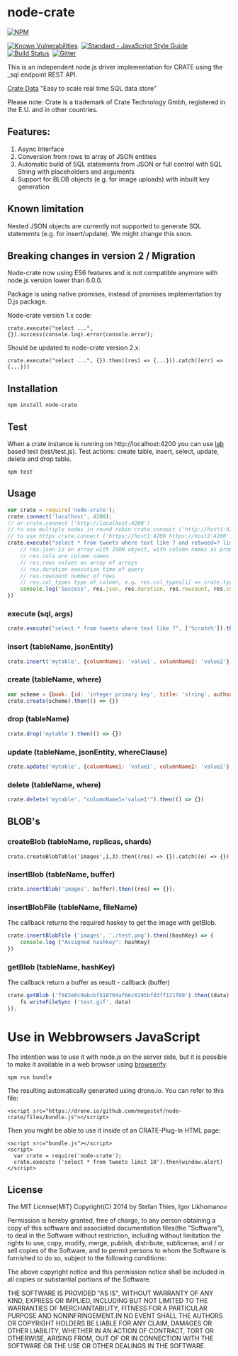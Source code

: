 node-crate
==========

[![NPM](https://nodei.co/npm/node-crate.png?downloads=true&downloadRank=true&stars=true)](https://nodei.co/npm/node-crate/)


[![Known Vulnerabilities](https://snyk.io/test/github/megastef/node-crate/badge.svg)](https://snyk.io/test/github/megastef/node-crate)
&nbsp;[![Standard - JavaScript Style Guide](https://img.shields.io/badge/code%20style-standard-brightgreen.svg)](http://standardjs.com/)
&nbsp;[![Build Status](https://travis-ci.org/megastef/node-crate.svg?branch=master)](https://travis-ci.org/megastef/node-crate.svg?branch=master)
&nbsp;[![Gitter](https://badges.gitter.im/Join%20Chat.svg)](https://gitter.im/megastef/node-crate?utm_source=badge&utm_medium=badge&utm_campaign=pr-badge&utm_content=badge)

This is an independent node.js driver implementation for CRATE using the _sql endpoint REST API.

[Crate Data](http://crate.io) "Easy to scale real time SQL data store"

Please note: Crate is a trademark of Crate Technology Gmbh, registered in the E.U. and in other countries.


## Features:
1. Async Interface
2. Conversion from rows to array of JSON entities
3. Automatic build of SQL statements from JSON or full control with SQL String with placeholders and arguments
4. Support for BLOB objects (e.g. for image uploads) with inbuilt key generation

## Known limitation
Nested JSON objects are currently not supported to generate SQL statements (e.g. for insert/update).
We might change this soon.

## Breaking changes in version 2 / Migration

Node-crate now using ES6 features and is not compatible anymore with node.js version lower than 6.0.0.

Package is using native promises, instead of promises implementation by D.js package.

Node-crate version 1.x code:
```
crate.execute("select ...", {}).success(console.log).error(console.error);
```

Should be updated to node-crate version 2.x:
```
crate.execute("select ...", {}).then((res) => {...})).catch((err) => {...}))
```


## Installation

```
npm install node-crate
```

## Test
When a crate instance is running on http://localhost:4200 you can use [lab](https://github.com/spumko/lab) based test (test/test.js).
Test actions: create table, insert, select, update, delete and drop table.

```
npm test
```

## Usage

```js
var crate = require('node-crate');
crate.connect('localhost', 4200);
// or crate.connect ('http://localhost:4200')
// to use multiple nodes in round robin crate.connect ('http://host1:4200 http://host2:4200')
// to use https crate.connect ('https://host1:4200 https://host2:4200')
crate.execute("select * from tweets where text like ? and retweed=? limit 1", ['Frohe Ostern%', true]).then((res) => {
	// res.json is an array with JSON object, with column names as properties, TIMESTAMP is converted to Date for crate V0.38+
	// res.cols are column names
	// res.rows values as array of arrays
	// res.duration execution time of query
	// res.rowcount number of rows
	// res.col_types type of column, e.g. res.col_types[i] == crate.type.TIMESTAMP
	console.log('Success', res.json, res.duration, res.rowcount, res.cols, res.rows)
})

```
### execute (sql, args)
```js
crate.execute("select * from tweets where text like ?", ['%crate%']).then((res) => console.log(res))).catch((err) => console.log(err))
```
### insert (tableName, jsonEntity)
```js
crate.insert('mytable', {columnName1: 'value1', columnName2: 'value2'}).then((res) => {})
```

### create (tableName, where)
```js
var scheme = {book: {id: 'integer primary key', title: 'string', author: 'string'}}
crate.create(scheme).then(() => {})
```

### drop (tableName)
```js
crate.drop('mytable').then(() => {})
```


### update (tableName, jsonEntity, whereClause)
```js
crate.update('mytable', {columnName1: 'value1', columnName2: 'value2'}, 'columnName3=5').then(() => {})
```


### delete (tableName, where)
```js
crate.delete('mytable', "columnName1='value1'").then(() => {})
```

## BLOB's


### createBlob (tableName, replicas, shards)
```
crate.createBlobTable('images',1,3).then((res) => {}).catch((e) => {})
```
### insertBlob (tableName, buffer)
```js
crate.insertBlob('images', buffer).then((res) => {});
```
### insertBlobFile (tableName, fileName)
The callback returns the required haskey to get the image with getBlob.

```js
crate.insertBlobFile ('images', './test.png').then((hashKey) => {
    console.log ("Assigned hashkey": hashKey)
})
```
### getBlob (tableName, hashKey)
The callback return a buffer as result - callback (buffer)
```js
crate.getBlob ('f683e0c9abcbf518704af66c6195bfd3ff121f09').then((data) => {
  	fs.writeFileSync ('test.gif', data)
});
```

# Use in Webbrowsers JavaScript

The intention was to use it with node.js on the server side, but it is possible to make it available in a web browser using [browserify](https://github.com/substack/node-browserify).
```
npm run bundle
```

The resulting automatically generated using drone.io. You can refer to this file:

```
<script src="https://drone.io/github.com/megastef/node-crate/files/bundle.js"></script>
```

Then you might be able to use it inside of an CRATE-Plug-In HTML page:

```
<script src="bundle.js"></script>
<script>
  var crate = require('node-crate');
  crate.execute ('select * from tweets limit 10').then(window.alert)
</script>
```

## License

The MIT License(MIT)
Copyright(C) 2014 by Stefan Thies, Igor Likhomanov

Permission is hereby granted, free of charge, to any person obtaining a copy
of this software and associated documentation files(the "Software"), to deal
in the Software without restriction, including without limitation the rights
to use, copy, modify, merge, publish, distribute, sublicense, and / or sell
copies of the Software, and to permit persons to whom the Software is
furnished to do so, subject to the following conditions:

The above copyright notice and this permission notice shall be included in
all copies or substantial portions of the Software.

THE SOFTWARE IS PROVIDED "AS IS", WITHOUT WARRANTY OF ANY KIND, EXPRESS OR
IMPLIED, INCLUDING BUT NOT LIMITED TO THE WARRANTIES OF MERCHANTABILITY,
FITNESS FOR A PARTICULAR PURPOSE AND NONINFRINGEMENT.IN NO EVENT SHALL THE
AUTHORS OR COPYRIGHT HOLDERS BE LIABLE FOR ANY CLAIM, DAMAGES OR OTHER
LIABILITY, WHETHER IN AN ACTION OF CONTRACT, TORT OR OTHERWISE, ARISING FROM,
OUT OF OR IN CONNECTION WITH THE SOFTWARE OR THE USE OR OTHER DEALINGS IN
THE SOFTWARE.
